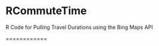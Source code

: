 RCommuteTime
============

R Code for Pulling Travel Durations using the Bing Maps API

============

